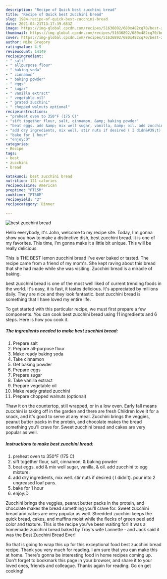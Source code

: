 ```yaml
---
description: "Recipe of Quick best zucchini bread"
title: "Recipe of Quick best zucchini bread"
slug: 1984-recipe-of-quick-best-zucchini-bread
date: 2021-04-21T13:17:39.683Z
image: https://img-global.cpcdn.com/recipes/51636892/680x482cq70/best-zucchini-bread-recipe-main-photo.jpg
thumbnail: https://img-global.cpcdn.com/recipes/51636892/680x482cq70/best-zucchini-bread-recipe-main-photo.jpg
cover: https://img-global.cpcdn.com/recipes/51636892/680x482cq70/best-zucchini-bread-recipe-main-photo.jpg
author: Mike Gregory
ratingvalue: 4.9
reviewcount: 14149
recipeingredient:
- " salt"
- " allpurpose flour"
- " baking soda"
- " cinnamon"
- " baking powder"
- " eggs"
- " sugar"
- " vanilla extract"
- " vegetable oil"
- " grated zucchini"
- " chopped walnuts optional"
recipeinstructions:
- "preheat oven to 350°F (175 C)"
- "sift together flour, salt, cinnamon, &amp; baking powder"
- "beat eggs. add &amp; mix well sugar, vanilla, &amp; oil. add zucchini to egg mixture."
- "add dry ingredients, mix well. stir nuts if desired ( I didn&#39;t). pour into 2 ungreased loaf pans."
- "bake for 1 hour"
- "enjoy:D"
categories:
- Recipe
tags:
- best
- zucchini
- bread

katakunci: best zucchini bread 
nutrition: 121 calories
recipecuisine: American
preptime: "PT15M"
cooktime: "PT50M"
recipeyield: "2"
recipecategory: Dinner

---
```



![best zucchini bread](https://img-global.cpcdn.com/recipes/51636892/680x482cq70/best-zucchini-bread-recipe-main-photo.jpg)

Hello everybody, it's John, welcome to my recipe site. Today, I'm gonna show you how to make a distinctive dish, best zucchini bread. It is one of my favorites. This time, I'm gonna make it a little bit unique. This will be really delicious.

This is THE BEST lemon zucchini bread I&#39;ve ever baked or tasted. The recipe came from a friend of my mom&#39;s. She kept raving about this bread that she had made while she was visiting. Zucchini bread is a miracle of baking.

best zucchini bread is one of the most well liked of current trending foods in the world. It's easy, it is fast, it tastes delicious. It's appreciated by millions daily. They are nice and they look fantastic. best zucchini bread is something that I have loved my entire life.


To get started with this particular recipe, we must first prepare a few components. You can cook best zucchini bread using 11 ingredients and 6 steps. Here is how you cook it.

<!--inarticleads1-->

##### The ingredients needed to make best zucchini bread:

1. Prepare  salt
1. Prepare  all-purpose flour
1. Make ready  baking soda
1. Take  cinnamon
1. Get  baking powder
1. Prepare  eggs
1. Prepare  sugar
1. Take  vanilla extract
1. Prepare  vegetable oil
1. Make ready  grated zucchini
1. Prepare  chopped walnuts (optional)


Thaw it on the countertop, still wrapped, or in a low oven. Early fall means zucchini is taking off in the garden and there are fresh Children love it for a snack, and it&#39;s good to serve at any meal. Zucchini brings the veggies, peanut butter packs in the protein, and chocolate makes the bread something you&#39;ll crave for. Sweet zucchini bread and cakes are very popular as well. 

<!--inarticleads2-->

##### Instructions to make best zucchini bread:

1. preheat oven to 350°F (175 C)
1. sift together flour, salt, cinnamon, &amp; baking powder
1. beat eggs. add &amp; mix well sugar, vanilla, &amp; oil. add zucchini to egg mixture.
1. add dry ingredients, mix well. stir nuts if desired ( I didn&#39;t). pour into 2 ungreased loaf pans.
1. bake for 1 hour
1. enjoy:D


Zucchini brings the veggies, peanut butter packs in the protein, and chocolate makes the bread something you&#39;ll crave for. Sweet zucchini bread and cakes are very popular as well. Shredded zucchini keeps the quick bread, cakes, and muffins moist while the flecks of green peel add color and texture. This is the recipe you&#39;ve been waiting for! It was a homemade zucchini bread baked by Troy&#39;s wife Lannette - and Jack said it was the Best Zucchini Bread Ever! 

So that is going to wrap this up for this exceptional food best zucchini bread recipe. Thank you very much for reading. I am sure that you can make this at home. There's gonna be interesting food in home recipes coming up. Don't forget to bookmark this page in your browser, and share it to your loved ones, friends and colleague. Thanks again for reading. Go on get cooking!
